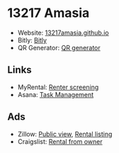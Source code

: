 # 13217 Amasia

* Website: [13217amasia.github.io](http://13217amasia.github.io/)
* Bitly: [Bitly](http://bit.ly/2p2crj1)
* QR Generator: [QR generator](http://www.qr-code-generator.com)

## Links

* MyRental: [Renter screening](https://apps.myrental.com/screening/#/)
* Asana: [Task Management](https://app.asana.com/0/192602794488968/list)


## Ads
 
* Zillow: [Public view](http://www.zillow.com/homedetails/13217-Amasia-Dr-Austin-TX-78729/29588543_zpid/?view=public), [Rental listing](https://www.zillow.com/rental-manager/listing/10375610/review/)
* Craigslist: [Rental from owner](https://austin.craigslist.org/reo/6100265321.html)


